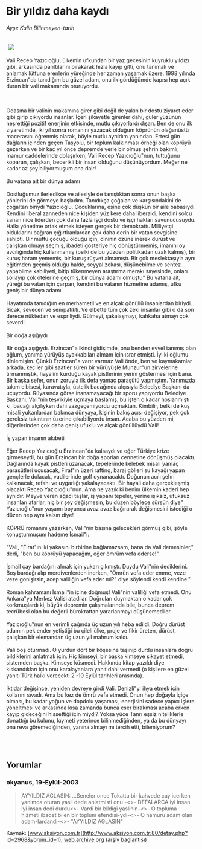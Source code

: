 # Bir yıldız daha kaydı

*Ayşe Kulin Bilinmeyen-tarih*

<div>
 <font>
  <img border="0" height="1" src="/web/20050114194903im_/http://www.aksiyon.com.tr/images/blank.gif"/>
 </font>
 <font class="content">
  <p>
   <img border="0" hspace="5" src="http://web.archive.org/web/20050114194903im_/http://www.aksiyon.com.tr/resim/458/30.jpg" vspace="5"/>
  </p>
 </font>
 <font class="content">
  Vali Recep Yazıcıoğlu, ülkemin ufkundan bir yaz gecesinin kuyruklu yıldızı gibi, arkasında parıltılarını bırakarak hızla kayıp gitti, onu tanımak ve anlamak lütfuna erenlerin yüreğinde her zaman yaşamak üzere. 1998 yılında Erzincan"da tanıdığım bu güzel adam, onu ilk gördüğümde kapısı hep açık duran bir vali makamında oturuyordu.
  <br>
  </br>
 </font>
 <br/>
 <p>
  <font class="content">
   Odasına bir valinin makamına girer gibi değil de yakın bir dostu ziyaret eder gibi girip çıkıyordu insanlar. İçeri şikayetle girenler dahi, güler yüzünün neşrettiği pozitif enerjinin etkisinde, mutlu çıkıyorlardı dışarı. Ben de onu ilk ziyaretimde, iki yıl sonra romanını yazacak olduğum köprünün olağanüstü macerasını öğrenmiş olarak, böyle mutlu ayrıldım yanından. Ertesi gün dağların içinden geçen Taşyolu, bir toplum kalkınması örneği olan köprüyü gezerken ve bir kaç yıl önce depremde yerle bir olmuş şehrin bakımlı, mamur caddelerinde dolaşırken, Vali Recep Yazıcıoğlu"nun, tuttuğunu koparan, çalışkan, becerikli bir insan olduğunu düşünüyordum. Meğer ne kadar az şey biliyormuşum ona dair!
   <br>
    <br>
     Bu vatana ait bir dünya adamı
     <br>
      <br/>
      Dostluğumuz ilerledikçe ve ailesiyle de tanıştıktan sonra onun başka yönlerini de görmeye başladım. Tanıdıkça çoğalan ve karşısındakini de çoğaltan biriydi Yazıcıoğlu. Çocuklarına, eşine çok düşkün bir aile babasıydı. Kendini liberal zanneden nice kişiden yüz kere daha liberaldi, kendini solcu sanan nice liderden çok daha fazla işçi dostu ve işçi hakları savunucusuydu. Halkı yönetime ortak etmek isteyen gerçek bir demokrattı. Milliyetçi olduklarını bağıran çığırtkanlardan çok daha derin bir vatan sevgisine sahipti. Bir müftü çocuğu olduğu için, dininin özüne inerek dürüst ve çalışkan olmayı seçmiş, ibadeti gösteriye hiç dönüştürmemiş, imanını oy avcılığında hiç kullanmamış (belki de bu yüzden politikadan uzak kalmış), bir kuruş haram yememiş, bir kuruş rüşvet almamıştı. Bir çok meslektaşıyla aynı eğitimden geçmiş olduğu halde, seyyal zekası, düşünebilme ve sentez yapabilme kabiliyeti, bitip tükenmeyen araştırma merakı sayesinde, onları sollayıp çok ötelerine geçmiş, bir dünya adamı olmuştu" Bu vatana ait, yüreği bu vatan için çarpan, kendini bu vatanın hizmetine adamış, ufku geniş bir dünya adamı.
      <br/>
      <br/>
      Hayatımda tanıdığım en merhametli ve en alçak gönüllü insanlardan biriydi. Sıcak, sevecen ve sempatikti. Ve elbette tüm çok zeki insanlar gibi o da son derece nüktedan ve espriliydi. Gülmeyi, şakalaşmayı, kahkaha atmayı çok severdi.
      <br/>
      <br/>
      Bir doğa aşığıydı
      <br/>
      <br/>
      Bir doğa aşığıydı. Erzincan"a ikinci gidişimde, onu benden evvel tanımış olan oğlum, yanıma yürüyüş ayakkabıları almam için ısrar etmişti. İyi ki oğlumu dinlemişim. Çünkü Erzincan"a varır varmaz Vali önde, ben ve kaymakamlar arkada, keçiler gibi saatler süren bir yürüyüşle Munzur"un zirvelerine tırmanmıştık, hayalini kurduğu kayak pistlerinin yerini göstermesi için bana. Bir başka sefer, onun zoruyla ilk defa yamaç paraşütü yapmıştım. Yanımızda takım elbisesi, karavatıyla, üstelik bacağında alçısıyla Belediye Başkanı da uçuyordu. Rüyasında görse inanamayacağı bir sporu yapıyordu Belediye Başkanı. Vali"nin teşvikiyle uçmaya başlamış, bu işten o kadar hoşlanmıştı ki, bacağı alçılıyken dahi vazgeçemiyordu uçmaktan. Kimbilir, belki de kuş misali yukarılardan bakınca dünyaya, kişinin bakış açısı değişiyor, pek çok gereksiz takıntının üzerine çıkabiliyordu insan. Acaba bu yüzden mi, diğerlerinden çok daha geniş ufuklu ve alçak gönüllüydü Vali!
      <br/>
      <br/>
      İş yapan insanın akıbeti
      <br/>
      <br/>
      Eğer Recep Yazıcıoğlu Erzincan"da kalsaydı ve eğer Türkiye krize girmeseydi, bu gün Erzincan bir doğa sporları cennetine dönüşmüş olacaktı. Dağlarında kayak pistleri uzanacak, tepelerinde kelebek misali yamaç paraşütleri uçuşacak, Fırat"ın üzeri rafting, baraj gölleri su kayağı yapan gençlerle dolacak, vadilerinde golf oynanacaktı. Doğunun acılı şehri kalkınacak, refahı ve uygarlığı yakalayacaktı. Bir hayali daha gerçekleşmiş olacaktı Recep Yazıcıoğlu"nun. Ama ne yazık ki benim ülkemin kaderi hep aynıdır. Meyve veren ağacı taşlar, iş yapanı tepeler, yerine ışıksız, ufuksuz insanları atarlar, hiç bir şey değişmesin, bu düzen böylece sürsün diye" Yazıcıoğlu"nun yaşamı boyunca avaz avaz bağırarak değişmesini istediği o düzen hep aynı kalsın diye!
      <br/>
      <br/>
      KÖPRÜ romanını yazarken, Vali"nin başına gelecekleri görmüş gibi, şöyle konuşturmuşum hademe İsmail"i:
      <br/>
      <br/>
      "Vali, "Fırat"ın iki yakasını birbirine bağlamazsam, bana da Vali demesinler," dedi, "ben bu köprüyü yapacağım, eğer ömrüm vefa ederse!"
      <br/>
      <br/>
      İsmail çay bardağını almak için yukarı çıkmıştı. Duydu Vali"nin dediklerini. Boş bardağı alıp merdivenlerden inerken, "Ömrün vefa eder emme, veze veze gonişirsin, acep valiliğin vefa eder mi?" diye söylendi kendi kendine."
      <br/>
      <br/>
      Roman kahramanı İsmail"in içine doğmuş! Vali"nin valiliği vefa etmedi. Onu Ankara"ya Merkez Valisi atadılar. Doğruları duymaktan o kadar çok korkmuşlardı ki, büyük depremin çalışmalarında bile, bunca deprem tecrübesi olan bu değerli bürokrattan yararlanmayı düşünemediler.
      <br/>
      <br/>
      Yazıcıoğlu"nun en verimli çağında üç uzun yılı heba edildi. Doğru dürüst adamın pek ender yetiştiği bu çileli ülke, proje ve fikir üreten, dürüst, çalışkan bir elemandan üç uzun yıl mahrum kaldı.
      <br/>
      <br/>
      Vali boş oturmadı. O yurdun dört bir köşesine taşınıp durdu insanlara doğru bildiklerini anlatmak için. Hiç kimseyi, bir başka kimseye şikayet etmedi, sistemden başka. Kimseye küsmedi. Hakkında kitap yazıldı diye kıskandıkları için onu karalayanlara yanıt dahi vermedi (o kişilere en güzel yanıtı Türk halkı verecekti 2 -10 Eylül tarihleri arasında).
      <br/>
      <br/>
      İktidar değişince, yeniden devreye girdi Vali. Denizli"yi ihya etmek için kollarını sıvadı. Ama bu kez de ömrü vefa etmedi. Onun hep doğayla içiçe olması, bu kadar yoğun ve dopdolu yaşaması, enerjisini sadece yapıcı işlere yöneltmesi ve arkasında kısa zamanda bunca eser bırakması acaba erken kayıp gideceğini hissettiği için miydi? Yoksa yüce Tanrı eşsiz niteliklerle donattığı bu kulunu, kıymeti yeterince bilinmediğinden, ya da bu dünyayı ona reva göremediğinden, yanına almayı mı tercih etti, bilemiyorum?
      <br/>
     </br>
    </br>
   </br>
  </font>
 </p>
</div>


## Yorumlar

### okyanus, 19-Eylül-2003
> AYYILDIZ AGLASIN: 
> ...Seneler once Tokatta bir kahvede cay icerken yanimda oturan yasli dede anlatmisti onu -<>- DEFALARCA  iyi insan iyi insan dedi durdu<>- Vardi bir bildigi yaslinin-<>-      O  topluma hizmeti ibadet  bilen bir toplum efendisi-ydi-<>-  O hamuru adam olan adam-lardandi-<>- "AYYILDIZ AGLASIN"

Kaynak: [www.aksiyon.com.tr](http://www.aksiyon.com.tr:80/detay.php?id=2968&yorum_id=1), [web.archive.org (arşiv bağlantısı)](http://web.archive.org/web/20050114194903/http://www.aksiyon.com.tr:80/detay.php?id=2968&yorum_id=1)
